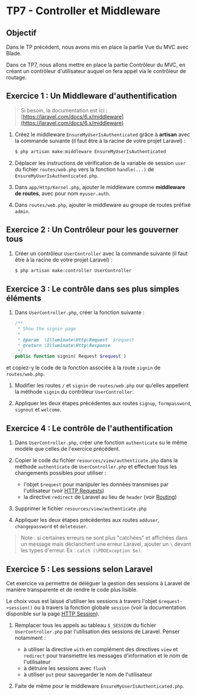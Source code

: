 TP7 - Controller et Middleware
==============================

Objectif
--------

Dans le TP précédent, nous avons mis en place la partie Vue du MVC avec Blade.

Dans ce TP7, nous allons mettre en place la partie Contrôleur du MVC, en créant un contrôleur d'utilisateur auquel on fera appel via le contrôleur de routage.


Exercice 1 : Un Middleware d'authentification
---------------------------------------------

> Si besoin, la documentation est ici : [https://laravel.com/docs/6.x/middleware](https://laravel.com/docs/6.x/middleware)

1. Créez le middleware `EnsureMyUserIsAuthenticated` grâce à **artisan** avec la commande suivante (il faut être à la racine de votre projet Laravel) :
    ```sh
    $ php artisan make:middleware EnsureMyUserIsAuthenticated
    ```

1. Déplacer les instructions de vérification de la variable de session `user` du fichier `routes/web.php` vers la fonction `handle(...)` de `EnsureMyUserIsAuthenticated.php`.

1. Dans `app/Http/Kernel.php`, ajouter le middleware comme **middleware de routes**, avec pour nom `myuser.auth`.

1. Dans `routes/web.php`, ajouter le middleware au groupe de routes préfixé `admin`.


Exercice 2 : Un Contrôleur pour les gouverner tous
--------------------------------------------------

1. Créer un contrôleur `UserController` avec la commande suivante (il faut être à la racine de votre projet Laravel) :
    ```sh
    $ php artisan make:controller UserController
    ```


Exercice 3 : Le contrôle dans ses plus simples éléments
-------------------------------------------------------

1. Dans `UserController.php`, créer la fonction suivante :
    ```php
    /**
     * Show the signin page
     *
     * @param  \Illuminate\Http\Request  $request
     * @return \Illuminate\Http\Response
     */
    public function signin( Request $request )
    ```
et copiez-y le code de la fonction associée à la route `signin` de `routes/web.php`.

1. Modifier les routes `/` et `signin` de `routes/web.php` our qu'elles appellent la méthode `signin` du contrôleur `UserController`.

1. Appliquer les deux étapes précédentes aux routes `signup`, `formpassword`, `signout` et `welcome`.


Exercice 4 : Le contrôle de l'authentification
----------------------------------------------

1. Dans `UserController.php`, créer une fonction `authenticate` su le même modèle que celles de l'exercice précédent.

1. Copier le code du fichier `resources/view/authenticate.php` dans la méthode `authenticate` de `UserController.php` et effectuer tous les changements possibles pour utiliser :
    - l'objet `$request` pour manipuler les données transmises par l'utilisateur (voir [HTTP Requests](https://laravel.com/docs/6.x/requests))
    - la directive `redirect` de Laravel au lieu de `header` (voir [Routing](https://laravel.com/docs/6.x/routing))

1. Supprimer le fichier `resources/view/authenticate.php`

1. Appliquer les deux étapes précédentes aux routes `adduser`, `changepassword` et `deleteuser`.

> Note : si certaines erreurs ne sont plus "catchées" et affichées dans un message mais déclanchent une erreur Laravel, ajouter un `\` devant les types d'erreur. Ex : `catch (\PDOException $e)`.


Exercice 5 : Les sessions selon Laravel
---------------------------------------

Cet exercice va permettre de déléguer la gestion des sessions à Laravel de manière transparente et de rendre le code plus lisible.

Le choix vous est laissé d'utiliser les sessions à travers l'objet `$request->session()` ou à travers la fonction globale `session` (voir la documentation disponible sur la page [HTTP Session](https://laravel.com/docs/6.x/session)).

1. Remplacer tous les appels au tableau `$_SESSION` du fichier `UserController.php` par l'utilisation des sessions de Laravel. Penser notamment :
    - à utiliser la directive `with` en complément des directives `view` et `redirect` pour transmettre les messages d'information et le nom de l'utilisateur
    - à détruire les sessions avec `flush`
    - à utiliser `put` pour sauvegarder le nom de l'utilisateur

1. Faite de même pour le middleware `EnsureMyUserIsAuthenticated.php`.
